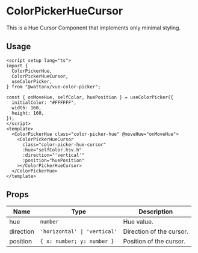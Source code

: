 # ColorPickerHueCursor

This is a Hue Cursor Component that implements only minimal styling.

## Usage

```vue
<script setup lang="ts">
import {
  ColorPickerHue,
  ColorPickerHueCursor,
  useColorPicker,
} from "@wattanx/vue-color-picker";

const { onMoveHue, selfColor, huePosition } = useColorPicker({
  initialColor: "#FFFFFF",
  width: 160,
  height: 160,
});
</script>
<template>
  <ColorPickerHue class="color-picker-hue" @moveHue="onMoveHue">
    <ColorPickerHueCursor
      class="color-picker-hue-cursor"
      :hue="selfColor.hsv.h"
      :direction="'vertical'"
      :position="huePosition"
    ></ColorPickerHueCursor>
  </ColorPickerHue>
</template>
```

## Props

<!-- prettier-ignore -->
| Name | Type | Description |
| --- | --- | --- | 
| hue <Badge type="info" text="required" /> | `number` |  Hue value. |
| direction <Badge type="info" text="required" /> | `'horizontal' \| 'vertical'`| Direction of the cursor. |
| position <Badge type="info" text="required" /> | `{ x: number; y: number }` | Position of the cursor. |
